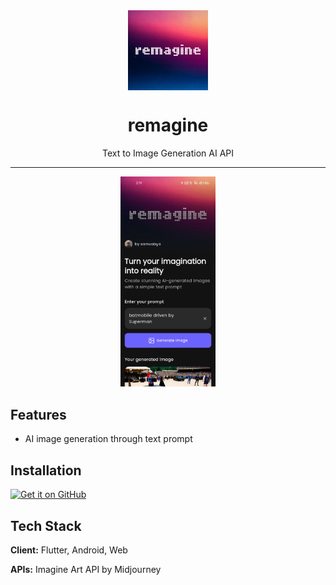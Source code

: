 <div align="center">
    <img src="./assets/icon.png" width="128" height="128" style="display: block; margin: 0 auto"/>
    <h1>remagine</h1>
    <p>Text to Image Generation AI API</p>
</div>

---

<p align="center">
  <img src="./assets/scr1.jpg" width="30%" />
</p>

## Features
- AI image generation through text prompt

## Installation

[<img src="https://github.com/machiav3lli/oandbackupx/blob/034b226cea5c1b30eb4f6a6f313e4dadcbb0ece4/badge_github.png"
    alt="Get it on GitHub"
    height="80">](https://github.com/samvabya/remagine/releases/latest)


## Tech Stack

**Client:** Flutter, Android, Web

**APIs:** Imagine Art API by Midjourney
